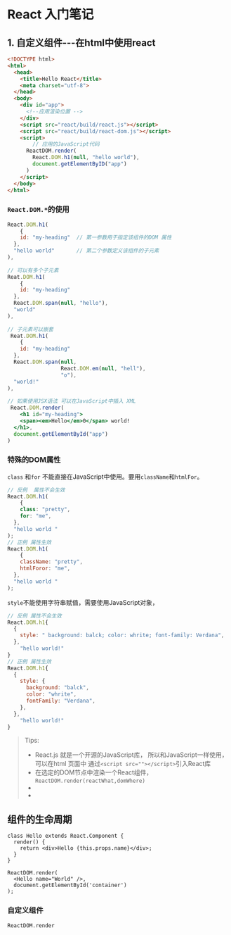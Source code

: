 #  React 入门笔记

## 1. 自定义组件---在html中使用react

```html
<!DOCTYPE html>
<html>
  <head>
    <title>Hello React</title>
    <meta charset="utf-8"> 
  </head>
  <body>
    <div id="app">
      <!--应用渲染位置 -->
    </div>
    <script src="react/build/react.js"></script>
    <script src="react/build/react-dom.js"></script>
    <script>
    	// 应用的JavaScript代码
      ReactDOM.render(
      	React.DOM.h1(null, "hello world"),
        document.getElementByID("app")
      )
    </script>
  </body>
</html>
```

### `React.DOM.*`的使用

```jsx
React.DOM.h1(
	{
    id: "my-heading"  // 第一参数用于指定该组件的DOM 属性
  },
  "hello world"       // 第二个参数定义该组件的子元素
),
  
// 可以有多个子元素
Reat.DOM.h1(
	{
    id: "my-heading"
  },
  React.DOM.span(null, "hello"),
  "world"
),
  
// 子元素可以嵌套
 Reat.DOM.h1(
	{
    id: "my-heading"
  },
  React.DOM.span(null, 
                 React.DOM.em(null, "hell"),
                 "o"),
  "world!"
), 
  
// 如果使用JSX语法 可以在JavaScript中插入 XML
 React.DOM.render(
	<h1 id="my-heading">
  	<span><em>Hello</em>0</span> world!
  </h1>,
  document.getElementById("app")
)
```



### 特殊的DOM属性

`class` 和`for` 不能直接在JavaScript中使用。要用`className`和`htmlFor`。

```jsx
// 反例  属性不会生效
React.DOM.h1(
	{
    class: "pretty",
    for: "me",
  },
  "hello world "
);
// 正例 属性生效
React.DOM.h1(
	{
    className: "pretty",
    htmlForor: "me",
  },
  "hello world "
);
```

`style`不能使用字符串赋值，需要使用JavaScript对象，

```jsx
// 反例 属性不会生效
React.DOM.h1{
  {
    style: " background: balck; color: whrite; font-family: Verdana",
  },
    "hello world!"
}
// 正例 属性生效
React.DOM.h1{
  {
    style: {
      background: "balck",
      color: "whrite",
      fontFamily: "Verdana",
    },
  },
    "hello world!"
}
```



> Tips: 
>
> - React.js 就是一个开源的JavaScript库， 所以和JavaScript一样使用， 可以在html 页面中 通过`<script src=""></script>`引入React库
> - 在选定的DOM节点中渲染一个React组件，`ReactDOM.render(reactWhat,domWhere)`
> - 
> - 

##  组件的生命周期 

```tsx
class Hello extends React.Component {
  render() {
    return <div>Hello {this.props.name}</div>;
  }
}

ReactDOM.render(
  <Hello name="World" />,
  document.getElementById('container')
);
```

### 自定义组件



`ReactDOM.render`
